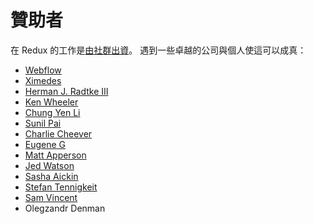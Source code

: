 # 贊助者

在 Redux 的工作是[由社群出資](https://www.patreon.com/reactdx)。
遇到一些卓越的公司與個人使這可以成真：

* [Webflow](https://github.com/webflow)
* [Ximedes](https://www.ximedes.com/)
* [Herman J. Radtke III](http://hermanradtke.com)
* [Ken Wheeler](http://kenwheeler.github.io/)
* [Chung Yen Li](https://www.facebook.com/prototocal.lee)
* [Sunil Pai](https://twitter.com/threepointone)
* [Charlie Cheever](https://twitter.com/ccheever)
* [Eugene G](https://twitter.com/e1g)
* [Matt Apperson](https://twitter.com/mattapperson)
* [Jed Watson](https://twitter.com/jedwatson)
* [Sasha Aickin](https://twitter.com/xander76)
* [Stefan Tennigkeit](https://twitter.com/whobubble)
* [Sam Vincent](https://twitter.com/samvincent)
* Olegzandr Denman
